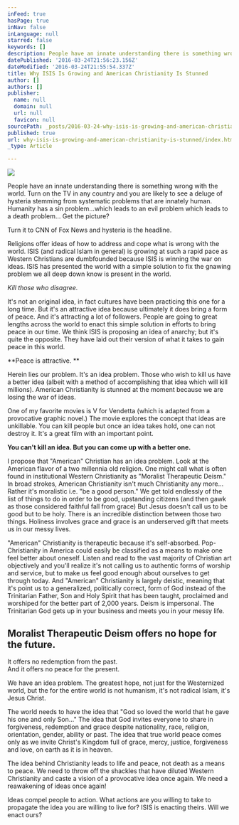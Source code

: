 ```yaml
---
inFeed: true
hasPage: true
inNav: false
inLanguage: null
starred: false
keywords: []
description: People have an innate understanding there is something wrong with the world. Turn on the TV in any country and you are likely to see a deluge of hysteria stemming from systematic problems that are innately human. Humanity has a sin problem...which leads to an evil problem which leads to a death problem... Get the picture?
datePublished: '2016-03-24T21:56:23.156Z'
dateModified: '2016-03-24T21:55:54.337Z'
title: Why ISIS Is Growing and American Christianity Is Stunned
author: []
authors: []
publisher:
  name: null
  domain: null
  url: null
  favicon: null
sourcePath: _posts/2016-03-24-why-isis-is-growing-and-american-christianity-is-stunned.md
published: true
url: why-isis-is-growing-and-american-christianity-is-stunned/index.html
_type: Article

---
```

![](https://the-grid-user-content.s3-us-west-2.amazonaws.com/3ca4c74d-965b-4d34-bdb8-9df85f957dbe.png)

People have an innate understanding there is something wrong with the world. Turn on the TV in any country and you are likely to see a deluge of hysteria stemming from systematic problems that are innately human. Humanity has a sin problem...which leads to an evil problem which leads to a death problem... Get the picture?

Turn it to CNN of Fox News and hysteria is the headline.

Religions offer ideas of how to address and cope what is wrong with the world. ISIS (and radical Islam in general) is growing at such a rapid pace as Western Christians are dumbfounded because ISIS is winning the war on ideas. ISIS has presented the world with a simple solution to fix the gnawing problem we all deep down know is present in the world.

_Kill those who disagree._

It's not an original idea, in fact cultures have been practicing this one for a long time. But it's an attractive idea because ultimately it does bring a form of peace. And it's attracting a lot of followers. People are going to great lengths across the world to enact this simple solution in efforts to bring peace in our time. We think ISIS is proposing an idea of anarchy; but it's quite the opposite. They have laid out their version of what it takes to gain peace in this world.

**Peace is attractive. **

Herein lies our problem. It's an idea problem. Those who wish to kill us have a better idea (albeit with a method of accomplishing that idea which will kill millions). American Christianity is stunned at the moment because we are losing the war of ideas.

One of my favorite movies is V for Vendetta (which is adapted from a provocative graphic novel.) The movie explores the concept that ideas are unkillable. You can kill people but once an idea takes hold, one can not destroy it. It's a great film with an important point.

**You can't kill an idea. But you can come up with a better one.**

I propose that "American" Christian has an idea problem. Look at the American flavor of a two millennia old religion. One might call what is often found in institutional Western Christianity as "Moralist Therapeutic Deism." In broad strokes, American Christianity isn't much Christianity any more... Rather it's moralistic i.e. "be a good person." We get told endlessly of the list of things to do in order to be good, upstanding citizens (and then gawk as those considered faithful fall from grace) But Jesus doesn't call us to be good but to be holy. There is an incredible distinction between those two things. Holiness involves grace and grace is an underserved gift that meets us in our messy lives.

"American" Christianity is therapeutic because it's self-absorbed. Pop-Christianity in America  could easily be classified as a means to make one feel better about oneself. Listen and read to the vast majority of Christian art objectively and you'll realize it's not calling us to authentic forms of worship and service, but to make us feel good enough about ourselves to get through today. And "American" Christianity is largely deistic, meaning that it's point us to a generalized, politically correct, form of God instead of the Trinitarian Father, Son and Holy Spirit that has been taught, proclaimed and worshiped for the better part of 2,000 years. Deism is impersonal. The Trinitarian God gets up in your business and meets you in your messy life.

## Moralist Therapeutic Deism offers no hope for the future.  
It offers no redemption from the past.  
And it offers no peace for the present.

We have an idea problem. The greatest hope, not just for the Westernized world, but the for the entire world is not humanism, it's not radical Islam, it's Jesus Christ.

The world needs to have the idea that "God so loved the world that he gave his one and only Son..." The idea that God invites everyone to share in forgiveness, redemption and grace despite nationality, race, religion, orientation, gender, ability or past. The idea that true world peace comes only as we invite Christ's Kingdom full of grace, mercy, justice, forgiveness and love, on earth as it is in heaven.

The idea behind Christianity leads to life and peace, not death as a means to peace. We need to throw off the shackles that have diluted Western Christianity and caste a vision of a provocative idea once again. We need a reawakening of ideas once again!

Ideas compel people to action. What actions are you willing to take to propagate the idea you are willing to live for? ISIS is enacting theirs. Will we enact ours?